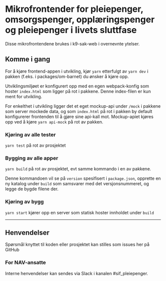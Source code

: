# Mikrofrontender for pleiepenger, omsorgspenger, opplæringspenger og pleiepenger i livets sluttfase

Disse mikrofrontendene brukes i k9-sak-web i overnevnte ytelser.

## Komme i gang

For å kjøre frontend-appen i utvikling, kjør `yarn` etterfulgt av `yarn dev` i pakken (f.eks. i packages/om-barnet) du ønsker å kjøre opp.

Utviklingsmiljøet er konfigurert opp med en egen webpack-konfig som hoster `index.html` som ligger på rot i pakkene.
Denne index-filen er kun ment for utvikling.

For enkelthet i utvikling ligger det et eget mockup-api under `/mock` i pakkene som server mockede data, og som
`index.html` på rot i pakken by default konfigurerer frontenden til å gjøre sine api-kall mot. Mockup-apiet kjøres
opp ved å kjøre `yarn api-mock` på rot av pakken.

### Kjøring av alle tester

`yarn test` på rot av prosjektet

### Bygging av alle apper

`yarn build` på rot av prosjektet, evt samme kommando i en av pakkene.

Denne kommandoen vil se på `version` spesifisert i `package.json`, opprette en ny katalog under `build`
som samsvarer med det versjonsnummeret, og legge de bygde filene der.

### Kjøring av bygg

`yarn start` kjører opp en server som statisk hoster innholdet under `build`

---

## Henvendelser

Spørsmål knyttet til koden eller prosjektet kan stilles som issues her på GitHub

### For NAV-ansatte

Interne henvendelser kan sendes via Slack i kanalen #sif_pleiepenger.
